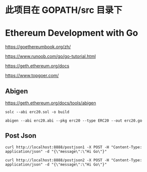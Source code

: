 # 此项目在 GOPATH/src 目录下

# Ethereum Development with Go

https://goethereumbook.org/zh/

https://www.runoob.com/go/go-tutorial.html

https://geth.ethereum.org/docs

https://www.topgoer.com/

## Abigen

https://geth.ethereum.org/docs/tools/abigen

`solc --abi erc20.sol -o build`

`abigen --abi erc20.abi --pkg erc20 --type ERC20 --out erc20.go`

## Post Json

`curl http://localhost:8888/postjson1 -X POST -H "Content-Type: application/json" -d "{\"message\":\"Hi Go\"}"`

`curl http://localhost:8888/postjson2 -X POST -H "Content-Type: application/json" -d "{\"message\":\"Hi Go\"}"`

